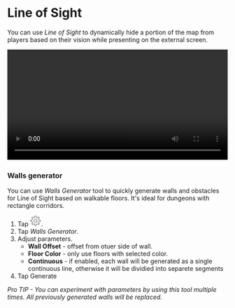 # Line of Sight

You can use *Line of Sight* to dynamically hide a portion of the map from players based on their vision while presenting on the external screen.

<video src="https://encounter.plus/videos/line-of-sight.mp4" width="100%" controls preload></video>

### Walls generator

You can use *Walls Generator* tool to quickly generate walls and obstacles for Line of Sight based on walkable floors. It's ideal for dungeons with rectangle corridors.

1. Tap ![settings][icon-settings].
2. Tap *Walls Generator*.
3. Adjust parameters.
	* **Wall Offset** - offset from otuer side of wall.
	* **Floor Color** - only use floors with selected color.
	* **Continuous** - if enabled, each wall will be generated as a single continuous line, otherwise it will be dividied into separete segments
4. Tap Generate

*Pro TIP - You can experiment with parameters by using this tool multiple times. All previously generated walls will be replaced.*

[icon-pencil]: icons/pencil.png 
[icon-highlighter]: icons/highlighter.png
[icon-eraser]: icons/eraser.png
[icon-undo]: icons/undo.png
[icon-move]: icons/move.png
[icon-move-restricted]: icons/move-restricted.png
[icon-select]: icons/select.png
[icon-snap]: icons/snap.png
[icon-reveal]: icons/reveal.png
[icon-hide]: icons/hide.png
[icon-layers]: icons/layers.png
[icon-markers]: icons/markers.png 
[icon-settings]: icons/settings.png
[icon-share]: icons/share.png
[icon-fog-free]: icons/fog-free.png
[icon-fog-rect]: icons/fog-rect.png
[icon-add]: icons/add.png
[icon-more]: icons/more.png
[icon-library]: icons/library.png